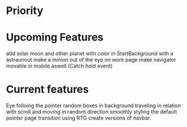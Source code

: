 # Priority

# Upcoming Features

add solar moon and other planet with color in StartBackground with a astraunout
make a minion out of the eye on work page
make navigator movable in mobile aswell (Catch hold event)

# Current features

Eye folloing the pointer
random boxes in background traveling in relation with scroll and moving in random direction smoothly
styling the default pointer
page transition using RTG
create versions of navbar.
